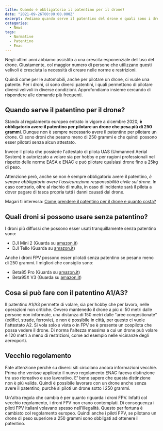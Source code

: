 ```yaml
---
title: Quando è obbligatorio il patentino per il drone?
date: "2021-09-26T00:00:00.000Z"
excerpt: Vediamo quando serve il patentino del drone e quali sono i droni che si possono usare senza l'obbligo del patentino.
categories:
  - News
tags: 
  - Normative
  - Patentino
  - Enac
---
```


Negli ultimi anni abbiamo assistito a una crescita esponenziale dell’uso del drone. Giustamente, col maggior numero di persone che utilizzano questi velivoli è cresciuta la necessità di creare nelle norme e restrizioni. 

Quindi come per le automobili, anche per pilotare un drone, ci vuole una patente. Per i droni, ci sono diversi patentini, i quali permettono di pilotare diversi velivoli in diverse condizioni. Approfondiamo insieme cercando di rispondere alle domande più frequenti.

## Quando serve il patentino per il drone?

Stando al regolamento europeo entrato in vigore a dicembre 2020, **è obbligatorio avere il patentino per pilotare un drone che pesa più di 250 grammi**. 
Dunque non è sempre necessario avere il patentino per pilotare un drone. Ci sono droni che pesano meno di 250 grammi e che quindi possono esser pilotati senza alcun attestato.  

Invece il pilota che possiede l'attestato di pilota UAS (Unmanned Aerial System) è autorizzato a volare sia per hobby e per ragioni professionali nel rispetto delle norme EASA e ENAC e può pilotare qualsiasi drone fino a 25kg di peso.

Attenzione però, anche se non è sempre obbligatorio avere il patentino, *è sempre obbligatorio avere l'assicurazione responsabilità civile sul drone*. In caso contrario, oltre al rischio di multa, in caso di incidente sarà il pilota a dover pagare di tasca propria tutti i danni causati dal drone. 

Magari ti interessa: [Come prendere il patentino per il drone e quanto costa?](https://lucafpv.com/come-prendere-il-patentino-droni-e-quanto-costa)

## Quali droni si possono usare senza patentino?

I droni più diffussi che possono esser usati tranquillamente senza patentino sono: 

- DJI Mini 2 (Guarda su <a href="https://amzn.to/3kqafwW" target="_blank" rel="noopener nofollow noreferrer">amazon.it</a>)
- DJI Tello (Guarda su <a href="https://amzn.to/3BeyDIr" target="_blank" rel="noopener nofollow noreferrer">amazon.it</a>)


Anche i droni FPV possono esser pilotati senza patentino se pesano meno di 250 grammi. I migliori che consiglio sono:

- Beta85 Pro (Guarda su <a href="https://amzn.to/3yeuwuc" target="_blank" rel="noopener nofollow noreferrer">amazon.it</a>)
- Beta95X V3 (Guarda su <a href="https://amzn.to/3jhN4oX" target="_blank" rel="noopener nofollow noreferrer">amazon.it</a>)


## Cosa si può fare con il patentino A1/A3?

Il patentino A1/A3 permette di volare, sia per hobby che per lavoro, nelle operazioni non critiche. Ovvero mantenedo il drone a più di 50 metri dalle persone non informate, una distanza di 150 metri dalle “aree congestionate” (edifici, strade, ferrovie), e non è possibile in città, per questo ci vuole l'attestato A2. Si vola solo a vista o in FPV se è presente un coopilota che possa vedere il drone. Di norma l'altezza massima a cui un drone può volare è 120 metri a meno di restrizioni, come ad esempio nelle vicinanze degli aereoporti.

## Vecchio regolamento

Fate attenzione perchè su diversi siti circolano ancora informazioni vecchie. Prima che venisse applicato il nuovo regolamento ENAC faceva distinzione tra uso ricreativo e uso lavorativo. E' bene sapere che questa distinzione non è più valida. Quindi è possibile lavorare con un drone anche senza avere il patentino, purché si piloti un drone sotto i 250 grammi. 

Un'altra regola che cambia è per quanto riguarda i droni FPV. Infatti col vecchio regolamento, i droni FPV non erano contemplati. Di conseguenza i piloti FPV italiani volavano spesso nell'illegalità. Questo per fortuna è cambiato col regolamento europeo. Quindi anche i piloti FPV, se pilotano un drone di peso superiore a 250 grammi sono obbligati ad ottenere il patentino.



